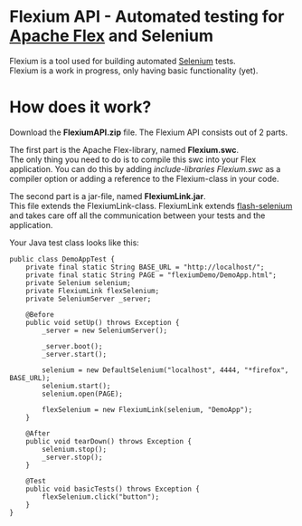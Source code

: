 Flexium API - Automated testing for [Apache Flex](http://flex.apache.org) and Selenium
=======

Flexium is a tool used for building automated [Selenium](http://seleniumhq.org/) tests.<br/>
Flexium is a work in progress, only having basic functionality (yet).

How does it work?
=======

Download the <b>FlexiumAPI.zip</b> file. The Flexium API consists out of 2 parts.<br/>

The first part is the Apache Flex-library, named <b>Flexium.swc</b>.<br/>
The only thing you need to do is to compile this swc into your Flex application. You can do this by adding <i>include-libraries Flexium.swc</i>
as a compiler option or adding a reference to the Flexium-class in your code.<br/>

The second part is a jar-file, named <b>FlexiumLink.jar</b>.<br/>
This file extends the FlexiumLink-class. FlexiumLink extends [flash-selenium](http://code.google.com/p/flash-selenium/) and
takes care off all the communication between your tests and the application.<br/>

Your Java test class looks like this:

    public class DemoAppTest {
        private final static String BASE_URL = "http://localhost/";
        private final static String PAGE = "flexiumDemo/DemoApp.html";
        private Selenium selenium;
        private FlexiumLink flexSelenium;
        private SeleniumServer _server;

        @Before
        public void setUp() throws Exception {
            _server = new SeleniumServer();

            _server.boot();
            _server.start();

            selenium = new DefaultSelenium("localhost", 4444, "*firefox", BASE_URL);
            selenium.start();
            selenium.open(PAGE);

            flexSelenium = new FlexiumLink(selenium, "DemoApp");
        }

        @After
        public void tearDown() throws Exception {
            selenium.stop();
            _server.stop();
        }

        @Test
        public void basicTests() throws Exception {
            flexSelenium.click("button");
        }
    }






